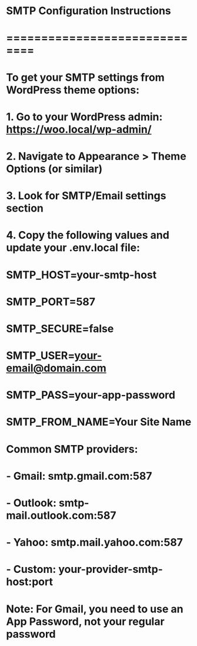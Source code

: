 # SMTP Configuration Instructions
# ==============================
# 
# To get your SMTP settings from WordPress theme options:
# 1. Go to your WordPress admin: https://woo.local/wp-admin/
# 2. Navigate to Appearance > Theme Options (or similar)
# 3. Look for SMTP/Email settings section
# 4. Copy the following values and update your .env.local file:
#
# SMTP_HOST=your-smtp-host
# SMTP_PORT=587
# SMTP_SECURE=false
# SMTP_USER=your-email@domain.com
# SMTP_PASS=your-app-password
# SMTP_FROM_NAME=Your Site Name
#
# Common SMTP providers:
# - Gmail: smtp.gmail.com:587
# - Outlook: smtp-mail.outlook.com:587
# - Yahoo: smtp.mail.yahoo.com:587
# - Custom: your-provider-smtp-host:port
#
# Note: For Gmail, you need to use an App Password, not your regular password
